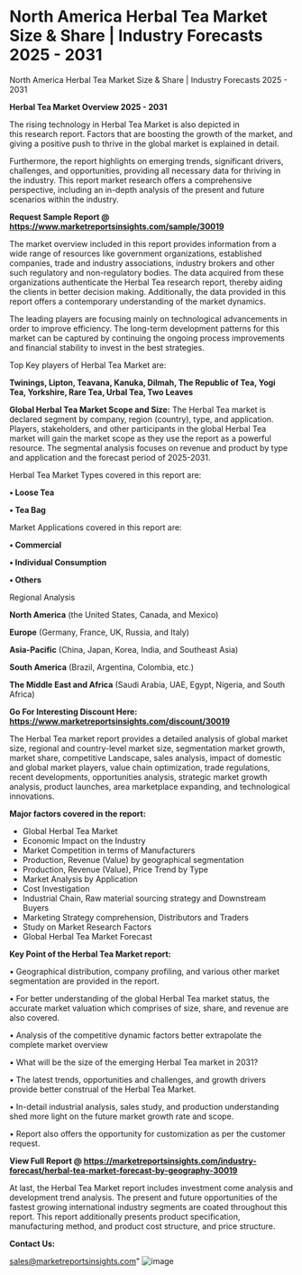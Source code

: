 # North America Herbal Tea Market Size & Share | Industry Forecasts 2025 - 2031
North America Herbal Tea Market Size & Share | Industry Forecasts 2025 - 2031

<Strong> Herbal Tea Market Overview 2025 - 2031</strong>

The rising technology in Herbal Tea Market is also depicted in this research report. Factors that are boosting the growth of the market, and giving a positive push to thrive in the global market is explained in detail.

Furthermore, the report highlights on emerging trends, significant drivers, challenges, and opportunities, providing all necessary data for thriving in the industry. This report market research offers a comprehensive perspective, including an in-depth analysis of the present and future scenarios within the industry.

<strong>Request Sample Report @ <a href=https://www.marketreportsinsights.com/sample/30019>https://www.marketreportsinsights.com/sample/30019</a></strong>

The market overview included in this report provides information from a wide range of resources like government organizations, established companies, trade and industry associations, industry brokers and other such regulatory and non-regulatory bodies. The data acquired from these organizations authenticate the Herbal Tea research report, thereby aiding the clients in better decision making. Additionally, the data provided in this report offers a contemporary understanding of the market dynamics.

The leading players are focusing mainly on technological advancements in order to improve efficiency. The long-term development patterns for this market can be captured by continuing the ongoing process improvements and financial stability to invest in the best strategies.

Top Key players of Herbal Tea Market are:

<strong>Twinings, Lipton, Teavana, Kanuka, Dilmah, The Republic of Tea, Yogi Tea, Yorkshire, Rare Tea, Urbal Tea, Two Leaves</strong>

<strong><b>Global Herbal Tea Market Scope and Size:</b></strong>
The Herbal Tea market is declared segment by company, region (country), type, and application. Players, stakeholders, and other participants in the global Herbal Tea market will gain the market scope as they use the report as a powerful resource. The segmental analysis focuses on revenue and product by type and application and the forecast period of 2025-2031.

Herbal Tea Market Types covered in this report are:

<strong>• Loose Tea

• Tea Bag</strong>

Market Applications covered in this report are:

<strong>• Commercial

• Individual Consumption

• Others</strong> 

Regional Analysis

<strong>North America</strong> (the United States, Canada, and Mexico)

<strong>Europe</strong> (Germany, France, UK, Russia, and Italy)

<strong>Asia-Pacific</strong> (China, Japan, Korea, India, and Southeast Asia)

<strong>South America</strong> (Brazil, Argentina, Colombia, etc.)

<strong>The Middle East and Africa</strong> (Saudi Arabia, UAE, Egypt, Nigeria, and South Africa)

<strong>Go For Interesting Discount Here: <a href=https://www.marketreportsinsights.com/discount/30019>https://www.marketreportsinsights.com/discount/30019</a></strong>

The Herbal Tea market report provides a detailed analysis of global market size, regional and country-level market size, segmentation market growth, market share, competitive Landscape, sales analysis, impact of domestic and global market players, value chain optimization, trade regulations, recent developments, opportunities analysis, strategic market growth analysis, product launches, area marketplace expanding, and technological innovations.

<strong><b>Major factors covered in the report:</b></strong>
<ul>
  <li>Global Herbal Tea Market </li>
  <li>Economic Impact on the Industry</li>
  <li>Market Competition in terms of Manufacturers</li>
  <li>Production, Revenue (Value) by geographical segmentation</li>
  <li>Production, Revenue (Value), Price Trend by Type</li>
  <li>Market Analysis by Application</li>
  <li>Cost Investigation</li>
  <li>Industrial Chain, Raw material sourcing strategy and Downstream Buyers</li>
  <li>Marketing Strategy comprehension, Distributors and Traders</li>
  <li>Study on Market Research Factors</li>
  <li>Global Herbal Tea Market Forecast</li>
</ul>

<strong><b>Key Point of the Herbal Tea Market report:</b></strong>

• Geographical distribution, company profiling, and various other market segmentation are provided in the report.

• For better understanding of the global Herbal Tea market status, the accurate market valuation which comprises of size, share, and revenue are also covered.

• Analysis of the competitive dynamic factors better extrapolate the complete market overview

• What will be the size of the emerging Herbal Tea market in 2031?

• The latest trends, opportunities and challenges, and growth drivers provide better construal of the Herbal Tea Market.

• In-detail industrial analysis, sales study, and production understanding shed more light on the future market growth rate and scope.

• Report also offers the opportunity for customization as per the customer request.

<strong><b>View Full Report @ <a href=https://marketreportsinsights.com/industry-forecast/herbal-tea-market-forecast-by-geography-30019>https://marketreportsinsights.com/industry-forecast/herbal-tea-market-forecast-by-geography-30019</a></b></strong>


At last, the Herbal Tea Market report includes investment come analysis and development trend analysis. The present and future opportunities of the fastest growing international industry segments are coated throughout this report. This report additionally presents product specification, manufacturing method, and product cost structure, and price structure.

<strong>Contact Us:</strong>

sales@marketreportsinsights.com"
![image](https://github.com/user-attachments/assets/fa6be840-2318-430e-ab19-20c5b24a3998)

